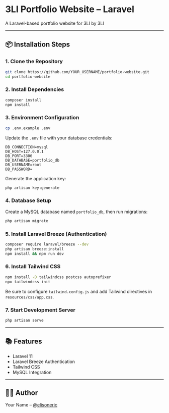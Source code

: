 # 3LI Portfolio Website – Laravel

A Laravel-based portfolio website for 3LI by 3LI

---

## 📦 Installation Steps

### 1. Clone the Repository

```bash
git clone https://github.com/YOUR_USERNAME/portfolio-website.git
cd portfolio-website
```

### 2. Install Dependencies

```bash
composer install
npm install
```

### 3. Environment Configuration

```bash
cp .env.example .env
```

Update the `.env` file with your database credentials:

```env
DB_CONNECTION=mysql
DB_HOST=127.0.0.1
DB_PORT=3306
DB_DATABASE=portfolio_db
DB_USERNAME=root
DB_PASSWORD=
```

Generate the application key:

```bash
php artisan key:generate
```

### 4. Database Setup

Create a MySQL database named `portfolio_db`, then run migrations:

```bash
php artisan migrate
```

### 5. Install Laravel Breeze (Authentication)

```bash
composer require laravel/breeze --dev
php artisan breeze:install
npm install && npm run dev
```

### 6. Install Tailwind CSS

```bash
npm install -D tailwindcss postcss autoprefixer
npx tailwindcss init
```

Be sure to configure `tailwind.config.js` and add Tailwind directives in `resources/css/app.css`.

### 7. Start Development Server

```bash
php artisan serve
```

---

## 📚 Features

- Laravel 11  
- Laravel Breeze Authentication  
- Tailwind CSS  
- MySQL Integration  

---

## 🙋‍♂️ Author

Your Name – [@elisoneric](https://github.com/elisoneric)
